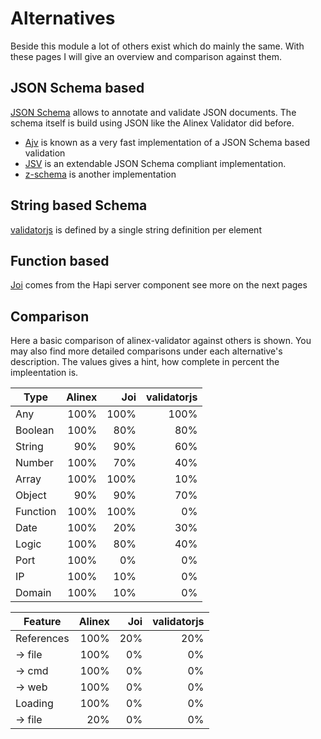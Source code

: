 # Alternatives

Beside this module a lot of others exist which do mainly the same. With these pages I will give an
overview and comparison against them.


## JSON Schema based

[JSON Schema](http://json-schema.org/) allows to annotate and validate JSON documents.
The schema itself is build using JSON like the Alinex Validator did before.

- [Ajv](https://github.com/epoberezkin/ajv) is known as a very fast implementation of a JSON Schema
based validation
- [JSV](https://www.npmjs.com/package/JSV) is an extendable JSON Schema compliant implementation.
- [z-schema](https://www.npmjs.com/package/z-schema) is another implementation

## String based Schema

[validatorjs](https://www.npmjs.com/package/validatorjs) is defined by a single string definition
per element

## Function based

[Joi](https://github.com/hapijs/joi) comes from the Hapi server component see more on the next
pages

## Comparison

Here a basic comparison of alinex-validator against others is shown. You may also find more detailed
comparisons under each alternative's description. The values gives a hint, how complete in percent
the impleentation is.

| Type     | Alinex | Joi  | validatorjs |
| -------- | ------:| ----:| -----------:|
| Any        | 100% | 100% |        100% |
| Boolean    | 100% |  80% |         80% |
| String     |  90% |  90% |         60% |
| Number     | 100% |  70% |         40% |
| Array      | 100% | 100% |         10% |
| Object     |  90% |  90% |         70% |
| Function   | 100% | 100% |          0% |
| Date       | 100% |  20% |         30% |
| Logic      | 100% |  80% |         40% |
| Port       | 100% |   0% |          0% |
| IP         | 100% |  10% |          0% |
| Domain     | 100% |  10% |          0% |

| Feature  | Alinex | Joi  | validatorjs |
| -------- | ------:| ----:| -----------:|
| References | 100% |  20% |         20% |
| -> file    | 100% |   0% |          0% |
| -> cmd     | 100% |   0% |          0% |
| -> web     | 100% |   0% |          0% |
| Loading    | 100% |   0% |          0% |
| -> file    |  20% |   0% |          0% |

